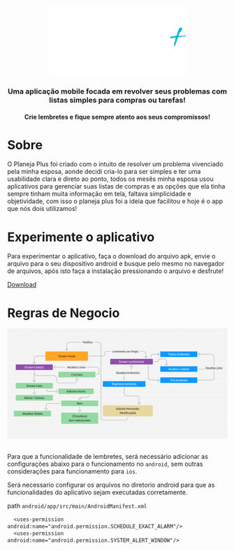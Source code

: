 
<div align="center">
 <img src="/src/assets/images/logo.png">

  <h3>Uma aplicação mobile focada em revolver seus problemas com listas simples para compras ou tarefas!</h3>
  <h4>Crie lembretes e fique sempre atento aos seus compromissos!</h3>
</div>

# Sobre

O Planeja Plus foi criado com o intuito de resolver um problema vivenciado pela minha esposa, aonde decidi cria-lo para ser simples e ter uma usabilidade clara e direto ao ponto, todos os mesês minha esposa usou aplicativos para gerenciar suas listas de compras e as opções que ela tinha sempre tinham muita informação em tela, faltava simplicidade e objetividade, com isso o planeja plus foi a ideia que facilitou e hoje é o app que nós dois utilizamos!

##

# Experimente o aplicativo

Para experimentar o aplicativo, faça o download do arquivo apk, envie o arquivo para o seu dispositivo android e busque pelo mesmo no navegador de arquivos, após isto faça a instalação pressionando o arquivo e desfrute!

<a href="" target="_blank" download="build.apk">Download</a>

##

# Regras de Negocio


 <img src="pplus-regras.PNG">

##

Para que a funcionalidade de lembretes, será necessário adicionar as configurações abaixo para o funcionamento no `android`, sem outras considerações para funcionamento para `ios`.

Será necessario configurar os arquivos no diretorio android para que as funcionalidades do aplicativo sejam executadas corretamente.

path `android/app/src/main/AndroidManifest.xml`

```
  <uses-permission android:name="android.permission.SCHEDULE_EXACT_ALARM"/>
  <uses-permission android:name="android.permission.SYSTEM_ALERT_WINDOW"/>
```
